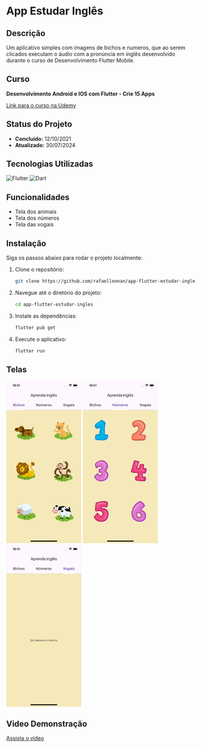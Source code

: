 # App Estudar Inglês

## Descrição

Um aplicativo simples com imagens de bichos e numeros, que ao serem clicados executam o áudio com a pronúncia em inglês desenvolvido durante o curso de Desenvolvimento Flutter Mobile.

## Curso

**Desenvolvimento Android e IOS com Flutter - Crie 15 Apps**

[Link para o curso na Udemy](https://www.udemy.com/course/desenvolvimento-android-e-ios-com-flutter/?couponCode=MCLARENT71824)

## Status do Projeto

- **Concluído:** 12/10/2021
- **Atualizado:** 30/07/2024

## Tecnologias Utilizadas

![Flutter](https://img.shields.io/badge/Flutter-3.22.2-blue)
![Dart](https://img.shields.io/badge/Dart-3.4.3-blue)

## Funcionalidades

- Tela dos animais
- Tela dos números
- Tela das vogais

## Instalação

Siga os passos abaixo para rodar o projeto localmente:

1. Clone o repositório:
    ```sh
    git clone https://github.com/rafaelleonan/app-flutter-estudar-ingles.git
    ```
2. Navegue até o diretório do projeto:
    ```sh
    cd app-flutter-estudar-ingles
    ```
3. Instale as dependências:
    ```sh
    flutter pub get
    ```
4. Execute o aplicativo:
    ```sh
    flutter run
    ```

## Telas
<p>
  <img src="assets/images/simulator_screenshot_iphone13_ios16_4_tela_bichos.png" alt="Tela animais" width="200"/>
  <img src="assets/images/simulator_screenshot_iphone13_ios16_4_tela_numeros.png" alt="Tela números" width="200"/>
  <img src="assets/images/simulator_screenshot_iphone13_ios16_4_tela_vogais.png" alt="Tela vogais" width="200"/>
</p>

## Video Demonstração
[Assista o vídeo](https://ucff38d77311aa338998d4923c32.dl.dropboxusercontent.com/cd/0/inline/CXxVPfYnfB6liQfmTgGxNsrV_X4FVAP8HT5pWWw75Opth5PQDqVgTxCgvNDaGdeqzy6ZonzeC-chDn8-ggGDKob8WVbj8TyjKbmixF8pZwki7WMWuz_MgLxpKIbYK73fxdEa5wiqB1oP7qj6U4mUMhxB/file#)
